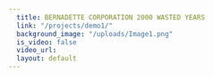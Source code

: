 ```yaml
---
  title: BERNADETTE CORPORATION 2000 WASTED YEARS
  link: "/projects/demo1/"
  background_image: "/uploads/Image1.png"
  is_video: false
  video_url:
  layout: default
---
```

